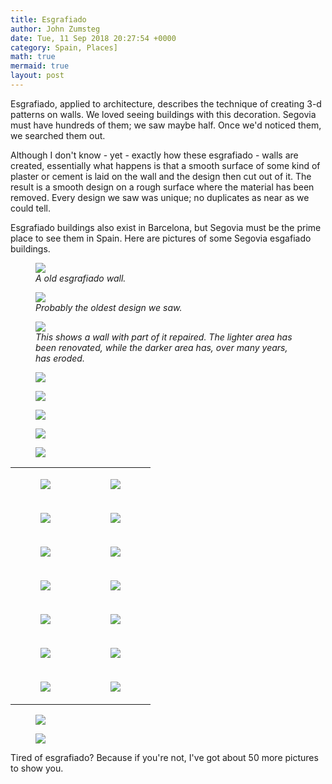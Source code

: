 ```yaml
---
title: Esgrafiado
author: John Zumsteg
date: Tue, 11 Sep 2018 20:27:54 +0000
category: Spain, Places]
math: true
mermaid: true
layout: post
---
```

Esgrafiado, applied to architecture, describes the technique of creating 3-d patterns on walls. We loved seeing buildings with this decoration. Segovia must have hundreds of them; we saw maybe half. Once we'd noticed them, we searched them out.

Although I don't know - yet - exactly how these esgrafiado - walls are created, essentially what happens is that a smooth surface of some kind of plaster or cement is laid on the wall and the design then cut out of it. The result is a smooth design on a rough surface where the material has been removed. Every design we saw was unique; no duplicates as near as we could tell.

Esgrafiado buildings also exist in Barcelona, but Segovia must be the prime place to see them in Spain. Here are pictures of some Segovia esgafiado buildings.

<figure>
	<img src="{{site.url}}/assets/images/2018/09/DSC06862.jpg"/>
	<figcaption><em>A old esgrafiado wall.</em></figcaption>
</figure>



<figure>
	<img src="{{site.url}}/assets/images/2018/09/DSC06836.jpg"/>
	<figcaption><em>Probably the oldest design we saw.</em></figcaption>
</figure>



<figure>
	<img src="{{site.url}}/assets/images/2018/09/DSC06845.jpg"/>
	<figcaption><em>This shows a wall with part of it repaired. The lighter area has been renovated, while the darker area has, over many years, has eroded.</em></figcaption>
</figure>



<figure>
	<img src="{{site.url}}/assets/images/2018/09/DSC06880.jpg"/>
	<figcaption></figcaption>
</figure>



<figure>
	<img src="{{site.url}}/assets/images/2018/09/DSC05504.jpg"/>
	<figcaption></figcaption>
</figure>


<figure>
	<img src="{{site.url}}/assets/images/2018/09/DSC05498.jpg"/>
	<figcaption></figcaption>
</figure>



<figure>
	<img src="{{site.url}}/assets/images/2018/09/DSC05496.jpg"/>
	<figcaption></figcaption>
</figure>



<figure>
	<img src="{{site.url}}/assets/images/2018/09/DSC05494.jpg"/>
	<figcaption></figcaption>
</figure>


<table>
<tbody>
<tr>
<td><figure>
	<img src="{{site.url}}/assets/images/2018/09/DSC05500.jpg"/>
	<figcaption></figcaption>
</figure>

</td>
<td><figure>
	<img src="{{site.url}}/assets/images/2018/09/DSC05499.jpg"/>
	<figcaption></figcaption>
</figure>

</td>
</tr>
<tr>
<td><figure>
	<img src="{{site.url}}/assets/images/2018/09/DSC06883.jpg"/>
	<figcaption></figcaption>
</figure>

</td>
<td><figure>
	<img src="{{site.url}}/assets/images/2018/09/DSC06876.jpg"/>
	<figcaption></figcaption>
</figure>

</td>
</tr>
<tr>
<td><figure>
	<img src="{{site.url}}/assets/images/2018/09/DSC06875.jpg"/>
	<figcaption></figcaption>
</figure>

</td>
<td><figure>
	<img src="{{site.url}}/assets/images/2018/09/DSC06866.jpg"/>
	<figcaption></figcaption>
</figure>

</td>
</tr>
<tr>
<td><figure>
	<img src="{{site.url}}/assets/images/2018/09/DSC06833.jpg"/>
	<figcaption></figcaption>
</figure>

</td>
<td><figure>
	<img src="{{site.url}}/assets/images/2018/09/DSC06831.jpg"/>
	<figcaption></figcaption>
</figure>

</td>
</tr>
<tr>
<td><figure>
	<img src="{{site.url}}/assets/images/2018/09/DSC06827.jpg"/>
	<figcaption></figcaption>
</figure>

</td>
<td><figure>
	<img src="{{site.url}}/assets/images/2018/09/DSC06818.jpg"/>
	<figcaption></figcaption>
</figure>

</td>
</tr>
<tr>
<td><figure>
	<img src="{{site.url}}/assets/images/2018/09/DSC06817.jpg"/>
	<figcaption></figcaption>
</figure>

</td>
<td><figure>
	<img src="{{site.url}}/assets/images/2018/09/DSC06815.jpg"/>
	<figcaption></figcaption>
</figure>

</td>
</tr>
<tr>
<td><figure>
	<img src="{{site.url}}/assets/images/2018/09/DSC06811.jpg"/>
	<figcaption></figcaption>
</figure>

</td>
<td><figure>
	<img src="{{site.url}}/assets/images/2018/09/DSC06810.jpg"/>
	<figcaption></figcaption>
</figure>

</td>
</tr>
</tbody>
</table>
<figure>
	<img src="{{site.url}}/assets/images/2018/09/DSC06808.jpg"/>
	<figcaption></figcaption>
</figure>



<figure>
	<img src="{{site.url}}/assets/images/2018/09/DSC06807.jpg"/>
	<figcaption></figcaption>
</figure>



Tired of esgrafiado? Because if you're not, I've got about 50 more pictures to show you.

